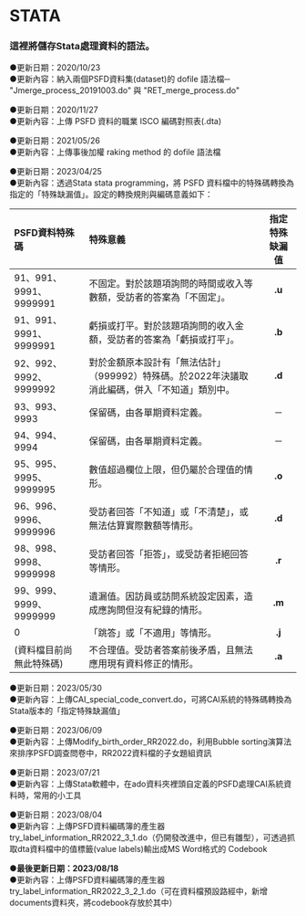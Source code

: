 # STATA

### 這裡將儲存Stata處理資料的語法。

●更新日期：2020/10/23  
●更新內容：納入兩個PSFD資料集(dataset)的 dofile 語法檔─ "Jmerge_process_20191003.do" 與 "RET_merge_process.do"

●更新日期：2020/11/27  
●更新內容：上傳 PSFD 資料的職業 ISCO 編碼對照表(.dta)

●更新日期：2021/05/26  
●更新內容：上傳事後加權 raking method 的 dofile 語法檔

●更新日期：2023/04/25  
●更新內容：透過Stata stata programming，將 PSFD 資料檔中的特殊碼轉換為指定的「特殊缺漏值」。設定的轉換規則與編碼意義如下：

|PSFD資料特殊碼|特殊意義|指定特殊缺漏值|
|:--------|:-------|:------:|
|91、991、9991、9999991|不固定。對於該題項詢問的時間或收入等數額，受訪者的答案為「不固定」。|**.u**|
|91、991、9991、9999991|虧損或打平。對於該題項詢問的收入金額，受訪者的答案為「虧損或打平」。|**.b**|
|92、992、9992、9999992|對於金額原本設計有「無法估計」（999992）特殊碼。於2022年決議取消此編碼，併入「不知道」類別中。|**.d**|
|93、993、9993|保留碼，由各單期資料定義。|─|
|94、994、9994|保留碼，由各單期資料定義。|─|
|95、995、9995、9999995|數值超過欄位上限，但仍屬於合理值的情形。|**.o**|
|96、996、9996、9999996|受訪者回答「不知道」或「不清楚」，或無法估算實際數額等情形。|**.d**|
|98、998、9998、9999998|受訪者回答「拒答」，或受訪者拒絕回答等情形。|**.r**|
|99、999、9999、9999999|遺漏值。因訪員或訪問系統設定因素，造成應詢問但沒有紀錄的情形。|**.m**|
|0|「跳答」或「不適用」等情形。|**.j**|
|(資料檔目前尚無此特殊碼)|不合理值。受訪者答案前後矛盾，且無法應用現有資料修正的情形。|**.a**|
 
●更新日期：2023/05/30  
●更新內容：上傳CAI_special_code_convert.do，可將CAI系統的特殊碼轉換為Stata版本的「指定特殊缺漏值」

●更新日期：2023/06/09  
●更新內容：上傳Modify_birth_order_RR2022.do，利用Bubble sorting演算法來排序PSFD調查問卷中，RR2022資料檔的子女題組資訊

●更新日期：2023/07/21  
●更新內容：上傳Stata軟體中，在ado資料夾裡頭自定義的PSFD處理CAI系統資料時，常用的小工具

●更新日期：2023/08/04  
●更新內容：上傳PSFD資料編碼簿的產生器try_label_information_RR2022_3_1.do（仍開發改進中，但已有雛型），可透過抓取dta資料檔中的值標籤(value labels)輸出成MS Word格式的 Codebook

●**最後更新日期：2023/08/18**  
●更新內容：上傳PSFD資料編碼簿的產生器try_label_information_RR2022_3_2_1.do（可在資料檔預設路經中，新增documents資料夾，將codebook存放於其中）
